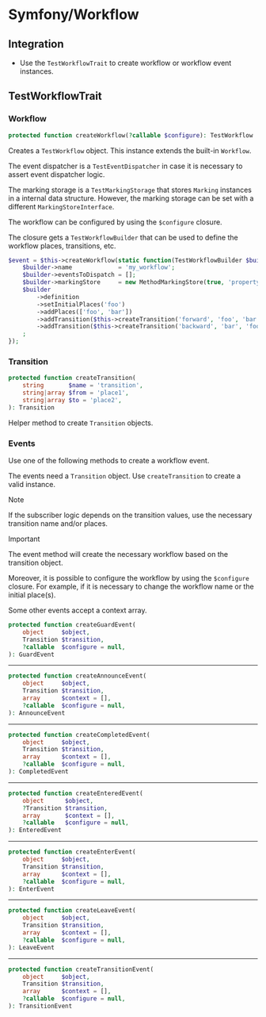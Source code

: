# Symfony/Workflow

## Integration

- Use the `TestWorkflowTrait` to create workflow or workflow event instances.

## TestWorkflowTrait

### Workflow

```php
protected function createWorkflow(?callable $configure): TestWorkflow
```

Creates a `TestWorkflow` object. This instance extends the built-in `Workflow`.

The event dispatcher is a `TestEventDispatcher` in case it is necessary to assert event dispatcher logic.

The marking storage is a `TestMarkingStorage` that stores `Marking` instances in a internal data structure. However,
the marking storage can be set with a different `MarkingStoreInterface`.

The workflow can be configured by using the `$configure` closure.

The closure gets a `TestWorkflowBuilder` that can be used to define the workflow places, transitions, etc.

```php
$event = $this->createWorkflow(static function(TestWorkflowBuilder $builder) {
    $builder->name             = 'my_workflow';
    $builder->eventsToDispatch = [];
    $builder->markingStore     = new MethodMarkingStore(true, 'property');
    $builder
        ->definition
        ->setInitialPlaces('foo')
        ->addPlaces(['foo', 'bar'])
        ->addTransition($this->createTransition('forward', 'foo', 'bar'))
        ->addTransition($this->createTransition('backward', 'bar', 'foo'))
    ;
});
```

### Transition

```php
protected function createTransition(
    string       $name = 'transition',
    string|array $from = 'place1',
    string|array $to = 'place2',
): Transition
```

Helper method to create `Transition` objects.

### Events

Use one of the following methods to create a workflow event.

The events need a `Transition` object. Use `createTransition` to create a valid instance.

> [!NOTE]
> If the subscriber logic depends on the transition values, use the necessary transition name and/or places.

> [!IMPORTANT]
> The event method will create the necessary workflow based on the transition object.

Moreover, it is possible to configure the workflow by using the `$configure` closure. For example, if it is necessary
to change the workflow name or the initial place(s).

Some other events accept a context array.

```php
protected function createGuardEvent(
    object     $object,
    Transition $transition,
    ?callable  $configure = null,
): GuardEvent
```

---

```php
protected function createAnnounceEvent(
    object     $object,
    Transition $transition,
    array      $context = [],
    ?callable  $configure = null,
): AnnounceEvent
```

---

```php
protected function createCompletedEvent(
    object     $object,
    Transition $transition,
    array      $context = [],
    ?callable  $configure = null,
): CompletedEvent
```

---

```php
protected function createEnteredEvent(
    object      $object,
    ?Transition $transition,
    array       $context = [],
    ?callable   $configure = null,
): EnteredEvent
```

---

```php
protected function createEnterEvent(
    object     $object,
    Transition $transition,
    array      $context = [],
    ?callable  $configure = null,
): EnterEvent
```

---

```php
protected function createLeaveEvent(
    object     $object,
    Transition $transition,
    array      $context = [],
    ?callable  $configure = null,
): LeaveEvent
```

---

```php
protected function createTransitionEvent(
    object     $object,
    Transition $transition,
    array      $context = [],
    ?callable  $configure = null,
): TransitionEvent
```
